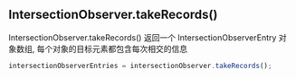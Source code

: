 
## IntersectionObserver.takeRecords()
IntersectionObserver.takeRecords() 返回一个 IntersectionObserverEntry 对象数组, 每个对象的目标元素都包含每次相交的信息

```js
intersectionObserverEntries = intersectionObserver.takeRecords();
```